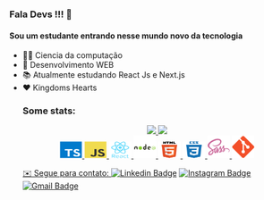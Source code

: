 <h3 > Fala Devs !!! 👋 </h3> 

<h4 > Sou um estudante entrando nesse mundo novo da tecnologia </h4>
<ul>
<li>👨‍💻 Ciencia da computação 
<li>🎨 Desenvolvimento WEB 
<li>📚 Atualmente estudando React Js e Next.js
<li>❤ Kingdoms Hearts 
   
### Some stats:
<div  align="center">
  <a href="https://github.com/GabrielMedradoS">
  <img height="160em" src="https://github-readme-stats.vercel.app/api?username=GabrielMedradoS&show_icons=true&theme=dracula&include_all_commits=true&count_private=true"/>
  <img height="160em" src="https://github-readme-stats.vercel.app/api/top-langs/?username=GabrielMedradoS&layout=compact&langs_count=7&theme=dracula"/>
</div>
   
<div  align="center">
  <img src="https://raw.githubusercontent.com/devicons/devicon/master/icons/typescript/typescript-original.svg" alt='typescript' height="30" width="40" />
  <img src="https://raw.githubusercontent.com/devicons/devicon/master/icons/javascript/javascript-original.svg" alt="javascript" height="30" width="40"/>
  <img src="https://raw.githubusercontent.com/devicons/devicon/master/icons/react/react-original-wordmark.svg" alt="react" height="30" width="40"/>
  <img src="https://raw.githubusercontent.com/devicons/devicon/master/icons/nodejs/nodejs-original-wordmark.svg" alt="nodejs" width="40" height="40"/>
  <img src="https://raw.githubusercontent.com/devicons/devicon/master/icons/html5/html5-original-wordmark.svg" alt="html5"  height="30" width="40"/>
  <img src="https://raw.githubusercontent.com/devicons/devicon/master/icons/css3/css3-plain-wordmark.svg" alt="css3"  height="30" width="40"/>
  <img src="https://raw.githubusercontent.com/devicons/devicon/master/icons/sass/sass-original.svg" alt="sass" width="40" height="40"/>
  <img src="https://raw.githubusercontent.com/devicons/devicon/master/icons/git/git-original.svg" alt="git" width="40" height="40"/>
</div> 

✉️ Segue para contato:
[![Linkedin Badge](https://img.shields.io/badge/-GabrielMedrado-blue?style=flat-square&logo=Linkedin&logoColor=white)](https://www.linkedin.com/in/gabriel-medrado-de-souza-9a30b3206/) 
[![Instagram Badge](https://img.shields.io/badge/-GabrielMedrado-dd2a7b?style=flat-square&logo=Instagram&logoColor=white)](https://www.instagram.com/gab_medrado/)
[![Gmail Badge](https://img.shields.io/badge/-gabriel.medradoo@hotmail.com-1769ff?style=flat-square&logo=Gmail&logoColor=white)](mailto:gabriel.medradoo@hotmail.com)
   

